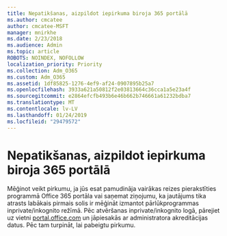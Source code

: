 ```yaml
---
title: Nepatikšanas, aizpildot iepirkuma biroja 365 portālā
ms.author: cmcatee
author: cmcatee-MSFT
manager: mnirkhe
ms.date: 2/23/2018
ms.audience: Admin
ms.topic: article
ROBOTS: NOINDEX, NOFOLLOW
localization_priority: Priority
ms.collection: Adm_O365
ms.custom: Adm_O365
ms.assetid: 1df85825-1276-4ef9-af24-0907895b25a7
ms.openlocfilehash: 3933a621a50812f2e03813664c36cca1a5e23a4f
ms.sourcegitcommit: e2864efcfb493b6e46b662b746661a61232bdba7
ms.translationtype: MT
ms.contentlocale: lv-LV
ms.lasthandoff: 01/24/2019
ms.locfileid: "29479572"
---
```

# <a name="trouble-completing-a-purchase-in-the-office-365-portal"></a>Nepatikšanas, aizpildot iepirkuma biroja 365 portālā

Mēģinot veikt pirkumu, ja jūs esat pamudināja vairākas reizes pierakstīties programmā Office 365 portāla vai saņemat ziņojumu, ka jautājums tika atrasts labākais pirmais solis ir mēģināt izmantot pārlūkprogrammas inprivate/inkognito režīmā. Pēc atvēršanas inprivate/inkognito logā, pārejiet uz vietni [portal.office.com](https://portal.office.com) un jāpiesakās ar administratora akreditācijas datus. Pēc tam turpināt, lai pabeigtu pirkumu. 
  

